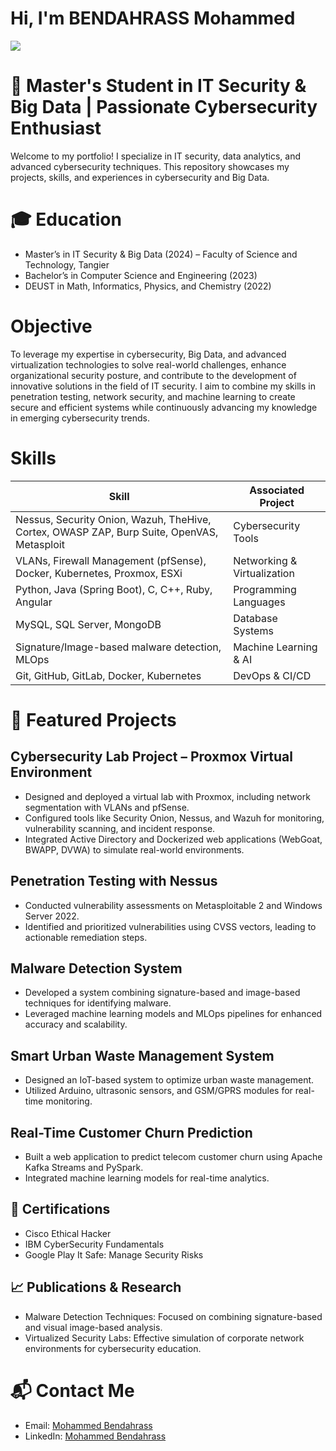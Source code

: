 # Hi, I'm BENDAHRASS Mohammed
<a href="https://www.linkedin.com/in/mohammed-bendahrass-3b7328245/"><img src="https://img.shields.io/badge/-LinkedIn-0072b1?&style=for-the-badge&logo=linkedin&logoColor=white" /></a>

# 📍 Master's Student in IT Security & Big Data | Passionate Cybersecurity Enthusiast

Welcome to my portfolio! I specialize in IT security, data analytics, and advanced cybersecurity techniques. This repository showcases my projects, skills, and experiences in cybersecurity and Big Data.

# 🎓 Education
  - Master’s in IT Security & Big Data (2024) – Faculty of Science and Technology, Tangier
  - Bachelor’s in Computer Science and Engineering (2023)
  - DEUST in Math, Informatics, Physics, and Chemistry (2022)


# Objective

To leverage my expertise in cybersecurity, Big Data, and advanced virtualization technologies to solve real-world challenges, enhance organizational security posture, and contribute to the development of innovative solutions in the field of IT security. I aim to combine my skills in penetration testing, network security, and machine learning to create secure and efficient systems while continuously advancing my knowledge in emerging cybersecurity trends.

# Skills

| Skill                                         | Associated Project         |
|-----------------------------------------------|----------------------------|
| Nessus, Security Onion, Wazuh, TheHive, Cortex, OWASP ZAP, Burp Suite, OpenVAS, Metasploit          |Cybersecurity Tools|
| VLANs, Firewall Management (pfSense), Docker, Kubernetes, Proxmox, ESXi |Networking & Virtualization|
| Python, Java (Spring Boot), C, C++, Ruby, Angular         | Programming Languages|
| MySQL, SQL Server, MongoDB      | Database Systems|
| Signature/Image-based malware detection, MLOps                |Machine Learning & AI|
| Git, GitHub, GitLab, Docker, Kubernetes |DevOps & CI/CD|


# 🚀 Featured Projects

## Cybersecurity Lab Project – Proxmox Virtual Environment
  - Designed and deployed a virtual lab with Proxmox, including network segmentation with VLANs and pfSense.
  - Configured tools like Security Onion, Nessus, and Wazuh for monitoring, vulnerability scanning, and incident response.
  - Integrated Active Directory and Dockerized web applications (WebGoat, BWAPP, DVWA) to simulate real-world environments.

## Penetration Testing with Nessus
  - Conducted vulnerability assessments on Metasploitable 2 and Windows Server 2022.
  - Identified and prioritized vulnerabilities using CVSS vectors, leading to actionable remediation steps.

## Malware Detection System

  - Developed a system combining signature-based and image-based techniques for identifying malware.
  - Leveraged machine learning models and MLOps pipelines for enhanced accuracy and scalability.

## Smart Urban Waste Management System
  - Designed an IoT-based system to optimize urban waste management.
  - Utilized Arduino, ultrasonic sensors, and GSM/GPRS modules for real-time monitoring.

## Real-Time Customer Churn Prediction
  - Built a web application to predict telecom customer churn using Apache Kafka Streams and PySpark.
  - Integrated machine learning models for real-time analytics.

## 🌟 Certifications
  - Cisco Ethical Hacker
  - IBM CyberSecurity Fundamentals
  - Google Play It Safe: Manage Security Risks

## 📈 Publications & Research
  - Malware Detection Techniques: Focused on combining signature-based and visual image-based analysis.
  - Virtualized Security Labs: Effective simulation of corporate network environments for cybersecurity education.

# 📬 Contact Me
  - Email: [Mohammed Bendahrass](mohammedbendahrass@gmail.com)
  - LinkedIn: [Mohammed Bendahrass](https://www.linkedin.com/in/mohammed-bendahrass-3b7328245/)
